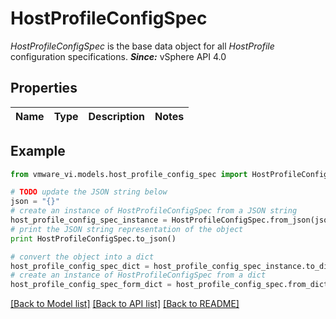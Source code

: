 # HostProfileConfigSpec

*HostProfileConfigSpec* is the base data object for all *HostProfile* configuration specifications.  ***Since:*** vSphere API 4.0 

## Properties
Name | Type | Description | Notes
------------ | ------------- | ------------- | -------------

## Example

```python
from vmware_vi.models.host_profile_config_spec import HostProfileConfigSpec

# TODO update the JSON string below
json = "{}"
# create an instance of HostProfileConfigSpec from a JSON string
host_profile_config_spec_instance = HostProfileConfigSpec.from_json(json)
# print the JSON string representation of the object
print HostProfileConfigSpec.to_json()

# convert the object into a dict
host_profile_config_spec_dict = host_profile_config_spec_instance.to_dict()
# create an instance of HostProfileConfigSpec from a dict
host_profile_config_spec_form_dict = host_profile_config_spec.from_dict(host_profile_config_spec_dict)
```
[[Back to Model list]](../README.md#documentation-for-models) [[Back to API list]](../README.md#documentation-for-api-endpoints) [[Back to README]](../README.md)


